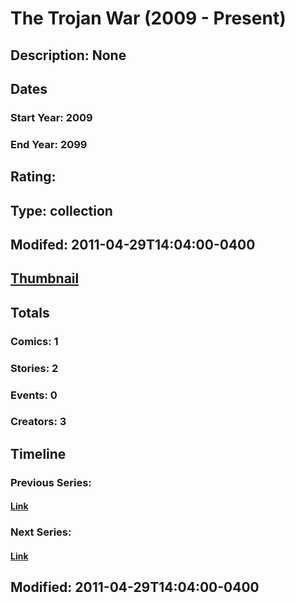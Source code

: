 # The Trojan War (2009 - Present)
## Description: None
## Dates
### Start Year: 2009
### End Year: 2099
## Rating: 
## Type: collection
## Modifed: 2011-04-29T14:04:00-0400
## [Thumbnail](http://i.annihil.us/u/prod/marvel/i/mg/f/a0/4bb3fe18c8cd8.jpg)
## Totals
### Comics: 1
### Stories: 2
### Events: 0
### Creators: 3
## Timeline
### Previous Series: 
#### [Link]()
### Next Series: 
#### [Link]()
## Modified: 2011-04-29T14:04:00-0400